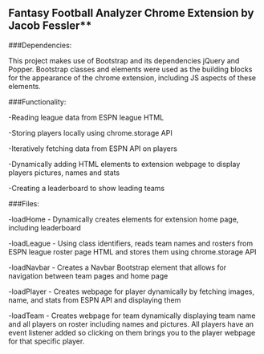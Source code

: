 ## Fantasy Football Analyzer Chrome Extension by Jacob Fessler**





###Dependencies:

This project makes use of Bootstrap and its dependencies jQuery and Popper.
Bootstrap classes and elements were used as the building blocks for the appearance of
the chrome extension, including JS aspects of these elements.


###Functionality:

-Reading league data from ESPN league HTML

-Storing players locally using chrome.storage API

-Iteratively fetching data from ESPN API on players

-Dynamically adding HTML elements to extension webpage to display players pictures, names and stats

-Creating a leaderboard to show leading teams


###Files:

-loadHome - Dynamically creates elements for extension home page, including leaderboard

-loadLeague - Using class identifiers, reads team names and rosters from ESPN league roster page
	      HTML and stores them using chrome.storage API

-loadNavbar - Creates a Navbar Bootstrap element that allows for navigation between team pages and home page

-loadPlayer - Creates webpage for player dynamically by fetching images, name, and stats from ESPN API and displaying them

-loadTeam - Creates webpage for team dynamically displaying team name and all players on roster including names
            and pictures.  All players have an event listener added so clicking on them brings you to the player webpage
	    for that specific player.
